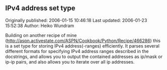 ## IPv4 address set type 
Originally published: 2006-01-15 10:46:18 
Last updated: 2006-01-23 15:52:38 
Author: Heiko Wundram 
 
Building on another recipe of mine (http://aspn.activestate.com/ASPN/Cookbook/Python/Recipe/466286) this is a set type for storing IPv4 address(-ranges) efficiently. It parses several different formats for specifying IPv4 address ranges described in the docstrings, and allows you to output the contained addresses as ip/mask or ip-ip pairs, and also allows you to iterate over all ip addresses.